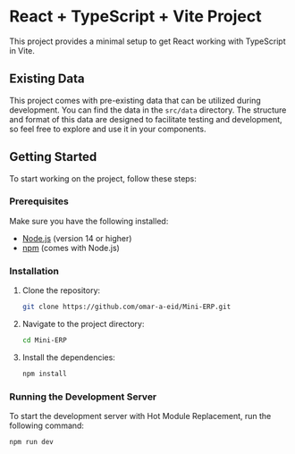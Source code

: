 # React + TypeScript + Vite Project

This project provides a minimal setup to get React working with TypeScript in Vite.

## Existing Data

This project comes with pre-existing data that can be utilized during development. You can find the data in the `src/data` directory. The structure and format of this data are designed to facilitate testing and development, so feel free to explore and use it in your components.

## Getting Started

To start working on the project, follow these steps:

### Prerequisites

Make sure you have the following installed:

- [Node.js](https://nodejs.org/) (version 14 or higher)
- [npm](https://www.npmjs.com/) (comes with Node.js)

### Installation

1. Clone the repository:

    ```bash
    git clone https://github.com/omar-a-eid/Mini-ERP.git
    ```

2. Navigate to the project directory:

    ```bash
    cd Mini-ERP
    ```

3. Install the dependencies:

    ```bash
    npm install
    ```

### Running the Development Server

To start the development server with Hot Module Replacement, run the following command:

  ```bash
  npm run dev
  ```